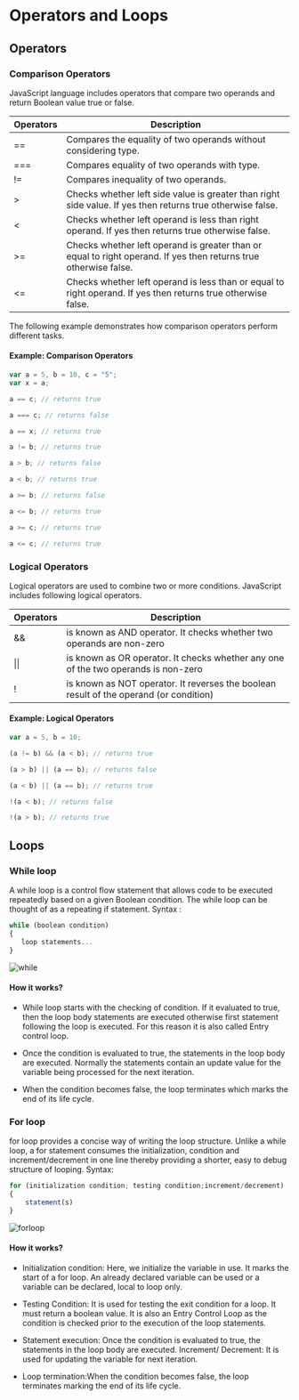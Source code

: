 # Operators and Loops

## Operators

### Comparison Operators

JavaScript language includes operators that compare two operands and return Boolean value true or false.

Operators | Description
------------ | -------------
==	| Compares the equality of two operands without considering type.
===	| Compares equality of two operands with type.
!=	| Compares inequality of two operands.
>	| Checks whether left side value is greater than right side value. If yes then returns true otherwise false.
<	| Checks whether left operand is less than right operand. If yes then returns true otherwise false.
>=	| Checks whether left operand is greater than or equal to right operand. If yes then returns true otherwise false.
<=	| Checks whether left operand is less than or equal to right operand. If yes then returns true otherwise false.

The following example demonstrates how comparison operators perform different tasks.

#### Example: Comparison Operators
```javascript
var a = 5, b = 10, c = "5";
var x = a;

a == c; // returns true

a === c; // returns false

a == x; // returns true

a != b; // returns true

a > b; // returns false

a < b; // returns true

a >= b; // returns false

a <= b; // returns true

a >= c; // returns true

a <= c; // returns true
```

### Logical Operators

Logical operators are used to combine two or more conditions. JavaScript includes following logical operators.

Operators | Description
------------ | -------------
&& | is known as AND operator. It checks whether two operands are non-zero 
\|\| | is known as OR operator. It checks whether any one of the two operands is non-zero 
!  | is known as NOT operator. It reverses the boolean result of the operand (or condition)

#### Example: Logical Operators

```javascript
var a = 5, b = 10;

(a != b) && (a < b); // returns true

(a > b) || (a == b); // returns false

(a < b) || (a == b); // returns true

!(a < b); // returns false

!(a > b); // returns true
```

## Loops

### While loop

A while loop is a control flow statement that allows code to be executed repeatedly based on a given Boolean condition. The while loop can be thought of as a repeating if statement.
Syntax :

```javascript
while (boolean condition)
{
   loop statements...
}
```
![while](https://media.geeksforgeeks.org/wp-content/uploads/Loop1.png)

#### How it works?

- While loop starts with the checking of condition. If it evaluated to true, then the loop body statements are executed otherwise first statement following the loop is executed. For this reason it is also called Entry control loop.

- Once the condition is evaluated to true, the statements in the loop body are executed. Normally the statements contain an update value for the variable being processed for the next iteration.

- When the condition becomes false, the loop terminates which marks the end of its life cycle.


### For loop

for loop provides a concise way of writing the loop structure. Unlike a while loop, a for statement consumes the initialization, condition and increment/decrement in one line thereby providing a shorter, easy to debug structure of looping.
Syntax:

```javascript
for (initialization condition; testing condition;increment/decrement)
{
    statement(s)
}
```

![forloop](https://media.geeksforgeeks.org/wp-content/uploads/loop2.png)

#### How it works?

- Initialization condition: Here, we initialize the variable in use. It marks the start of a for loop. An already declared variable can be used or a variable can be declared, local to loop only.

- Testing Condition: It is used for testing the exit condition for a loop. It must return a boolean value. It is also an Entry Control Loop as the condition is checked prior to the execution of the loop statements.

- Statement execution: Once the condition is evaluated to true, the statements in the loop body are executed.
Increment/ Decrement: It is used for updating the variable for next iteration.

- Loop termination:When the condition becomes false, the loop terminates marking the end of its life cycle.